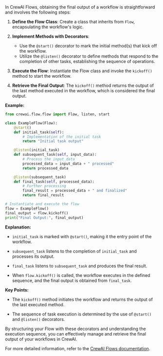 In CrewAI Flows, obtaining the final output of a workflow is straightforward and involves the following steps:

1. **Define the Flow Class**: Create a class that inherits from `Flow`, encapsulating the workflow's logic.

2. **Implement Methods with Decorators**:
   - Use the `@start()` decorator to mark the initial method(s) that kick off the workflow.
   - Utilize the `@listen()` decorator to define methods that respond to the completion of other tasks, establishing the sequence of operations.

3. **Execute the Flow**: Instantiate the Flow class and invoke the `kickoff()` method to start the workflow.

4. **Retrieve the Final Output**: The `kickoff()` method returns the output of the last method executed in the workflow, which is considered the final output.

**Example:**

```python
from crewai.flow.flow import Flow, listen, start

class ExampleFlow(Flow):
    @start()
    def initial_task(self):
        # Implementation of the initial task
        return "Initial task output"

    @listen(initial_task)
    def subsequent_task(self, input_data):
        # Process the input_data
        processed_data = input_data + " processed"
        return processed_data

    @listen(subsequent_task)
    def final_task(self, processed_data):
        # Further processing
        final_result = processed_data + " and finalized"
        return final_result

# Instantiate and execute the flow
flow = ExampleFlow()
final_output = flow.kickoff()
print("Final Output:", final_output)
```

**Explanation:**

- `initial_task` is marked with `@start()`, making it the entry point of the workflow.

- `subsequent_task` listens to the completion of `initial_task` and processes its output.

- `final_task` listens to `subsequent_task` and produces the final result.

- When `flow.kickoff()` is called, the workflow executes in the defined sequence, and the final output is obtained from `final_task`.

**Key Points:**

- The `kickoff()` method initiates the workflow and returns the output of the last executed method.

- The sequence of task execution is determined by the use of `@start()` and `@listen()` decorators.

By structuring your Flow with these decorators and understanding the execution sequence, you can effectively manage and retrieve the final output of your workflows in CrewAI.

For more detailed information, refer to the [CrewAI Flows documentation](https://docs.crewai.com/concepts/flows). 